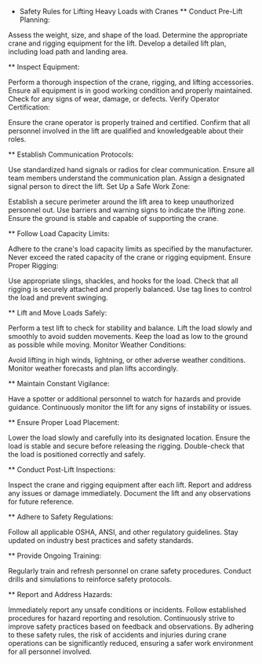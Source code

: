 * Safety Rules for Lifting Heavy Loads with Cranes
** Conduct Pre-Lift Planning:

Assess the weight, size, and shape of the load.
Determine the appropriate crane and rigging equipment for the lift.
Develop a detailed lift plan, including load path and landing area.

** Inspect Equipment:

Perform a thorough inspection of the crane, rigging, and lifting accessories.
Ensure all equipment is in good working condition and properly maintained.
Check for any signs of wear, damage, or defects.
Verify Operator Certification:

Ensure the crane operator is properly trained and certified.
Confirm that all personnel involved in the lift are qualified and knowledgeable about their roles.

** Establish Communication Protocols:

Use standardized hand signals or radios for clear communication.
Ensure all team members understand the communication plan.
Assign a designated signal person to direct the lift.
Set Up a Safe Work Zone:

Establish a secure perimeter around the lift area to keep unauthorized personnel out.
Use barriers and warning signs to indicate the lifting zone.
Ensure the ground is stable and capable of supporting the crane.

** Follow Load Capacity Limits:

Adhere to the crane's load capacity limits as specified by the manufacturer.
Never exceed the rated capacity of the crane or rigging equipment.
Ensure Proper Rigging:

Use appropriate slings, shackles, and hooks for the load.
Check that all rigging is securely attached and properly balanced.
Use tag lines to control the load and prevent swinging.

** Lift and Move Loads Safely:

Perform a test lift to check for stability and balance.
Lift the load slowly and smoothly to avoid sudden movements.
Keep the load as low to the ground as possible while moving.
Monitor Weather Conditions:

Avoid lifting in high winds, lightning, or other adverse weather conditions.
Monitor weather forecasts and plan lifts accordingly.

** Maintain Constant Vigilance:

Have a spotter or additional personnel to watch for hazards and provide guidance.
Continuously monitor the lift for any signs of instability or issues.

** Ensure Proper Load Placement:

Lower the load slowly and carefully into its designated location.
Ensure the load is stable and secure before releasing the rigging.
Double-check that the load is positioned correctly and safely.

** Conduct Post-Lift Inspections:

Inspect the crane and rigging equipment after each lift.
Report and address any issues or damage immediately.
Document the lift and any observations for future reference.

** Adhere to Safety Regulations:

Follow all applicable OSHA, ANSI, and other regulatory guidelines.
Stay updated on industry best practices and safety standards.

** Provide Ongoing Training:

Regularly train and refresh personnel on crane safety procedures.
Conduct drills and simulations to reinforce safety protocols.

** Report and Address Hazards:

Immediately report any unsafe conditions or incidents.
Follow established procedures for hazard reporting and resolution.
Continuously strive to improve safety practices based on feedback and observations.
By adhering to these safety rules, the risk of accidents and injuries during crane operations can be significantly reduced, ensuring a safer work environment for all personnel involved.
